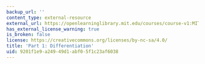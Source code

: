 ```yaml
---
backup_url: ''
content_type: external-resource
external_url: https://openlearninglibrary.mit.edu/courses/course-v1:MITx+18.01.1x+2T2019/about
has_external_license_warning: true
is_broken: false
license: https://creativecommons.org/licenses/by-nc-sa/4.0/
title: 'Part 1: Differentiation'
uid: 9201f1e9-a249-49d1-abf0-5f1c23af6038
---
```

